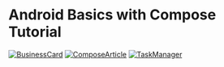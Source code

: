 # Android Basics with Compose Tutorial

[![BusinessCard](https://img.shields.io/badge/BusinessCard-7F52FF?style=for-the-badge&logo=kotlin&logoColor=ffffff "BusinessCard")](/BusinessCard) 
[![ComposeArticle](https://img.shields.io/badge/ComposeArticle-7F52FF?style=for-the-badge&logo=kotlin&logoColor=ffffff "ComposeArticle")](/ComposeArticle)
[![TaskManager](https://img.shields.io/badge/TaskManager-7F52FF?style=for-the-badge&logo=kotlin&logoColor=ffffff "TaskManager")](/TaskManager)
